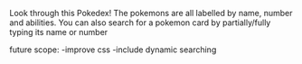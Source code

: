 Look through this Pokedex! The pokemons are all labelled by name, number and abilities. 
You can also search for a pokemon card by partially/fully typing its name or number 

future scope:
-improve css
-include dynamic searching
